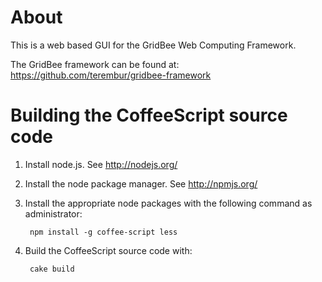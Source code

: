 About
=====

This is a web based GUI for the GridBee Web Computing Framework.

The GridBee framework can be found at: https://github.com/terembur/gridbee-framework

Building the CoffeeScript source code
=====================================

1. Install node.js. See http://nodejs.org/
2. Install the node package manager. See http://npmjs.org/
3. Install the appropriate node packages with the following command as administrator:

        npm install -g coffee-script less

4. Build the CoffeeScript source code with:

        cake build
